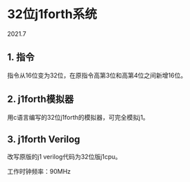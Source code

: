 # 32位j1forth系统

2021.7

## 1. 指令
指令从16位变为32位，在原指令高第3位和高第4位之间新增16位。

## 2. j1forth模拟器
用c语言编写的32位j1forth的模拟器，可完全模拟j1。

## 3. j1forth Verilog

改写原版的j1 verilog代码为32位版j1cpu。

工作时钟频率：90MHz